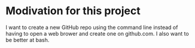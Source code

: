 # Modivation for this project
I want to create a new GitHub repo using the command line instead of having to open a web brower and create one on github.com. I also want to be better at bash.

